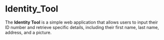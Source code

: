 # Identity_Tool
The **Identity Tool** is a simple web application that allows users to input their ID number and retrieve specific details, including their first name, last name, address, and a picture.
